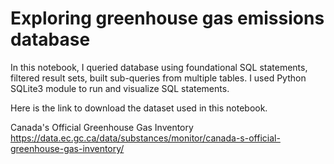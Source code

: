 # Exploring greenhouse gas emissions database

In this notebook, I queried database using foundational SQL statements, filtered result sets, built sub-queries from multiple tables. I used Python SQLite3 module to run and visualize SQL statements. 

Here is the link to download the dataset used in this notebook.

Canada's Official Greenhouse Gas Inventory
https://data.ec.gc.ca/data/substances/monitor/canada-s-official-greenhouse-gas-inventory/

